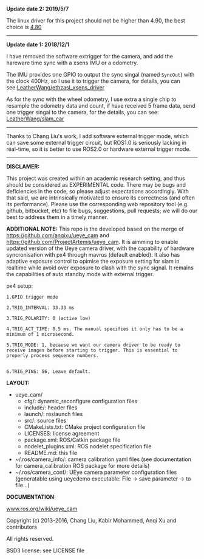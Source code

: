 


**Update date 2: 2019/5/7**

The linux driver for this project should not be higher than 4.90, the best choice is [4.80](https://en.ids-imaging.com/ueye-software-archive.html)

---
**Update date 1: 2018/12/1**

I have removed the software extrigger for the camera, and add the hareware time sync with a xsens IMU or a odometry.

The IMU provides one GPIO to output the sync singal (named `SyncOut`) with the clock 400Hz, so I use it to trigger the camera, for details, you can see:[LeatherWang/ethzasl_xsens_driver](https://github.com/LeatherWang/ethzasl_xsens_driver)

As for the sync with the wheel odometry, I use extra a single chip to resample the odometry data and count, if have received 5 frame data, send one trigger singal to the camera, for the details, you can see: [LeatherWang/slam_car](https://github.com/LeatherWang/slam_car)



---
Thanks to Chang Liu's work, I add software external trigger mode, which can save some external trigger circuit, but ROS1.0 is seriously lacking in real-time, so it is better to use ROS2.0 or hardware external trigger mode.

---

**DISCLAMER:**

This project was created within an academic research setting, and thus should
be considered as EXPERIMENTAL code. There may be bugs and deficiencies in the
code, so please adjust expectations accordingly. With that said, we are
intrinsically motivated to ensure its correctness (and often its performance).
Please use the corresponding web repository tool (e.g. github, bitbucket, etc)
to file bugs, suggestions, pull requests; we will do our best to address them
in a timely manner.

**ADDITIONAL NOTE:**
This repo is the developed based on the merge of https://github.com/anqixu/ueye_cam and https://github.com/ProjectArtemis/ueye_cam.
It is aimming to enable updated version of the Ueye camera driver, with the capability of hardware syncronisation with px4 through mavros (default enabled). It also has adaptive exposure control to opimise the exposure setting for slam in realtime while avoid over exposure to clash with the sync signal. It remains the capabilities of auto standby mode with external trigger.

px4 setup:

    1.GPIO trigger mode

    2.TRIG_INTERVAL: 33.33 ms

    3.TRIG_POLARITY: 0 (active low)

    4.TRIG_ACT_TIME: 0.5 ms. The manual specifies it only has to be a minimum of 1 microsecond.

    5.TRIG_MODE: 1, because we want our camera driver to be ready to receive images before starting to trigger. This is essential to properly process sequence numbers.


    6.TRIG_PINS: 56, Leave default.



**LAYOUT:**
- ueye_cam/
  - cfg/:                 dynamic_reconfigure configuration files
  - include/:             header files
  - launch/:              roslaunch files
  - src/:                 source files
  - CMakeLists.txt:       CMake project configuration file
  - LICENSES:             license agreement
  - package.xml:          ROS/Catkin package file
  - nodelet_plugins.xml:  ROS nodelet specification file
  - README.md:            this file
- ~/.ros/camera_info/:    camera calibration yaml files
                          (see documentation for camera_calibration ROS package
                          for more details)
- ~/.ros/camera_conf/:    UEye camera parameter configuration files
                          (generatable using ueyedemo executable:
                          File -> save parameter -> to file...)


**DOCUMENTATION:**

www.ros.org/wiki/ueye_cam



Copyright (c) 2013-2016, Chang Liu, Kabir Mohammed, Anqi Xu and contributors

All rights reserved.

BSD3 license: see LICENSE file

